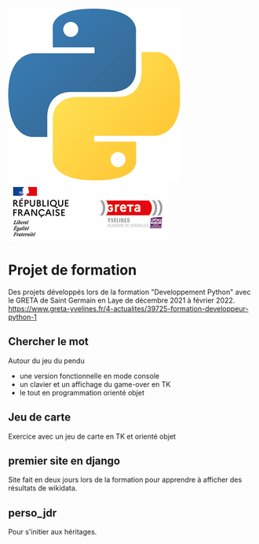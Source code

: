 ![Logo Python](Python.png) ![Logo GRETA](GRETA-78.png) 
# Projet de formation

Des projets développés lors de la formation "Developpement Python" avec le GRETA de Saint Germain en Laye de décembre 2021 à février 2022.
https://www.greta-yvelines.fr/4-actualites/39725-formation-developpeur-python-1

## Chercher le mot
Autour du jeu du pendu
- une version fonctionnelle en mode console
- un clavier et un affichage du game-over en TK
- le tout en programmation orienté objet

## Jeu de carte
Exercice avec un jeu de carte en TK et orienté objet

## premier site en django
Site fait en deux jours lors de la formation pour apprendre à afficher des résultats de wikidata.

## perso_jdr
Pour s'initier aux héritages.

